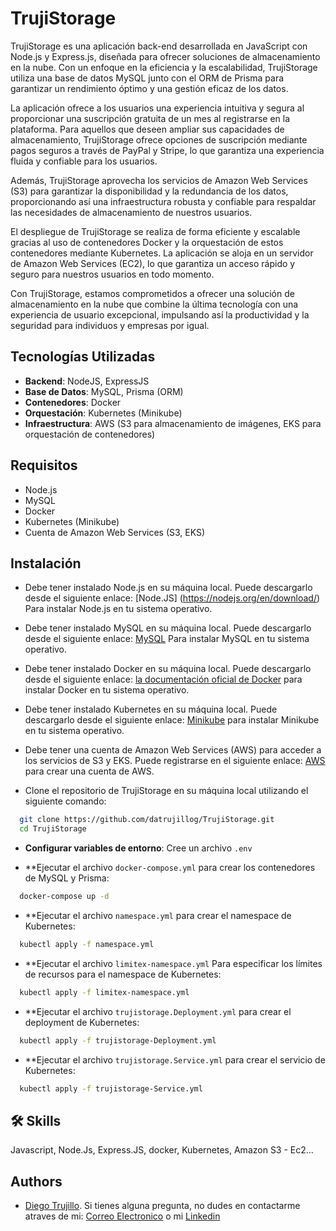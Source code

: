 
# TrujiStorage

TrujiStorage es una aplicación back-end desarrollada en JavaScript con Node.js y Express.js, diseñada para ofrecer soluciones de almacenamiento en la nube. Con un enfoque en la eficiencia y la escalabilidad, TrujiStorage utiliza una base de datos MySQL junto con el ORM de Prisma para garantizar un rendimiento óptimo y una gestión eficaz de los datos.

La aplicación ofrece a los usuarios una experiencia intuitiva y segura al proporcionar una suscripción gratuita de un mes al registrarse en la plataforma. Para aquellos que deseen ampliar sus capacidades de almacenamiento, TrujiStorage ofrece opciones de suscripción mediante pagos seguros a través de PayPal y Stripe, lo que garantiza una experiencia fluida y confiable para los usuarios.

Además, TrujiStorage aprovecha los servicios de Amazon Web Services (S3) para garantizar la disponibilidad y la redundancia de los datos, proporcionando así una infraestructura robusta y confiable para respaldar las necesidades de almacenamiento de nuestros usuarios.

El despliegue de TrujiStorage se realiza de forma eficiente y escalable gracias al uso de contenedores Docker y la orquestación de estos contenedores mediante Kubernetes. La aplicación se aloja en un servidor de Amazon Web Services (EC2), lo que garantiza un acceso rápido y seguro para nuestros usuarios en todo momento.

Con TrujiStorage, estamos comprometidos a ofrecer una solución de almacenamiento en la nube que combine la última tecnología con una experiencia de usuario excepcional, impulsando así la productividad y la seguridad para individuos y empresas por igual.


## Tecnologías Utilizadas

- **Backend**: NodeJS, ExpressJS
- **Base de Datos**: MySQL, Prisma (ORM)
- **Contenedores**: Docker
- **Orquestación**: Kubernetes (Minikube)
- **Infraestructura**: AWS (S3 para almacenamiento de imágenes, EKS para orquestación de contenedores)

## Requisitos

- Node.js
- MySQL
- Docker
- Kubernetes (Minikube)
- Cuenta de  Amazon Web Services (S3, EKS)

## Instalación


- Debe tener instalado Node.js en su máquina local. Puede descargarlo desde el siguiente enlace: [Node.JS] (https://nodejs.org/en/download/) Para instalar Node.js en tu sistema operativo.

- Debe tener instalado MySQL en su máquina local. Puede descargarlo desde el siguiente enlace: [MySQL](https://dev.mysql.com/downloads/) Para instalar MySQL en tu sistema operativo.

- Debe tener instalado Docker en su máquina local. Puede descargarlo desde el siguiente enlace: [la documentación oficial de Docker](https://www.docker.com/products/docker-desktop)  para instalar Docker en tu sistema operativo.

- Debe tener instalado Kubernetes en su máquina local. Puede descargarlo desde el siguiente enlace: [Minikube](https://minikube.sigs.k8s.io/docs/start/)  para instalar Minikube en tu sistema operativo.

- Debe tener una cuenta de Amazon Web Services (AWS) para acceder a los servicios de S3 y EKS. Puede registrarse en el siguiente enlace: [AWS](https://aws.amazon.com/)  para crear una cuenta de AWS.

- Clone el repositorio de TrujiStorage en su máquina local utilizando el siguiente comando:

```bash
  git clone https://github.com/datrujillog/TrujiStorage.git
  cd TrujiStorage
```

- **Configurar variables de entorno**: Cree un archivo `.env`

- **Ejecutar el archivo `docker-compose.yml` para crear los contenedores de MySQL y Prisma:

```bash
  docker-compose up -d
```

- **Ejecutar el archivo `namespace.yml` para crear el namespace de Kubernetes:

```bash
  kubectl apply -f namespace.yml
```

- **Ejecutar el archivo `limitex-namespace.yml` Para especificar los límites de recursos para el namespace de Kubernetes:

```bash
  kubectl apply -f limitex-namespace.yml
```

- **Ejecutar el archivo `trujistorage.Deployment.yml` para crear el deployment de Kubernetes:

```bash
  kubectl apply -f trujistorage-Deployment.yml
```

- **Ejecutar el archivo `trujistorage.Service.yml` para crear el servicio de Kubernetes:

```bash
  kubectl apply -f trujistorage-Service.yml
```



## 🛠 Skills
Javascript, Node.Js, Express.JS, docker, Kubernetes, Amazon S3 - Ec2...

## Authors

- [Diego Trujillo](https://www.github.com/datrujillog). Si tienes alguna pregunta, no dudes en contactarme atraves de mi: [Correo Electronico](mailto:trujistudios@gmail.com) o mi [Linkedin](https://www.linkedin.com/in/trujillo-diego/) 